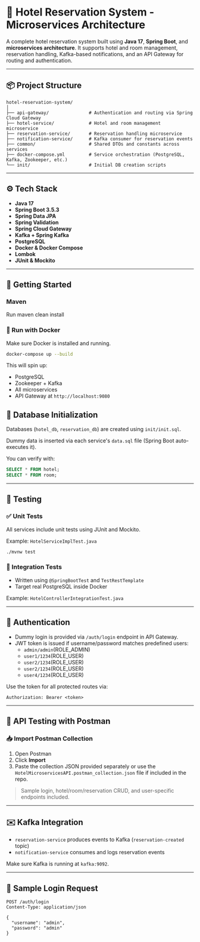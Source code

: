 
# 🏨 Hotel Reservation System - Microservices Architecture

A complete hotel reservation system built using **Java 17**, **Spring Boot**, and **microservices architecture**. It supports hotel and room management, reservation handling, Kafka-based notifications, and an API Gateway for routing and authentication.

---

## 📦 Project Structure

```
hotel-reservation-system/
│
├── api-gateway/               # Authentication and routing via Spring Cloud Gateway
├── hotel-service/             # Hotel and room management microservice
├── reservation-service/       # Reservation handling microservice
├── notification-service/      # Kafka consumer for reservation events
├── common/                    # Shared DTOs and constants across services
├── docker-compose.yml         # Service orchestration (PostgreSQL, Kafka, Zookeeper, etc.)
└── init/                      # Initial DB creation scripts
```

---

## ⚙️ Tech Stack

- **Java 17**
- **Spring Boot 3.5.3**
- **Spring Data JPA**
- **Spring Validation**
- **Spring Cloud Gateway**
- **Kafka + Spring Kafka**
- **PostgreSQL**
- **Docker & Docker Compose**
- **Lombok**
- **JUnit & Mockito**

---

## 🚀 Getting Started

### Maven

Run maven clean install

### 🐳 Run with Docker

Make sure Docker is installed and running.

```bash
docker-compose up --build
```

This will spin up:
- PostgreSQL
- Zookeeper + Kafka
- All microservices
- API Gateway at `http://localhost:9080`


## 📂 Database Initialization

Databases (`hotel_db`, `reservation_db`) are created using `init/init.sql`.

Dummy data is inserted via each service's `data.sql` file (Spring Boot auto-executes it).

You can verify with:

```sql
SELECT * FROM hotel;
SELECT * FROM room;
```

---

## 🧪 Testing

### ✅ Unit Tests

All services include unit tests using JUnit and Mockito.

Example: `HotelServiceImplTest.java`

```bash
./mvnw test
```

### 🔁 Integration Tests

- Written using `@SpringBootTest` and `TestRestTemplate`
- Target real PostgreSQL inside Docker

Example: `HotelControllerIntegrationTest.java`

---

## 🔐 Authentication

- Dummy login is provided via `/auth/login` endpoint in API Gateway.
- JWT token is issued if username/password matches predefined users:
    - `admin/admin`(ROLE_ADMIN)
    - `user1/1234`(ROLE_USER)
    - `user2/1234`(ROLE_USER)
    - `user2/1234`(ROLE_USER)
    - `user4/1234`(ROLE_USER)

Use the token for all protected routes via:

```
Authorization: Bearer <token>
```

---

## 🧪 API Testing with Postman

### 📥 Import Postman Collection

1. Open Postman
2. Click **Import**
3. Paste the collection JSON provided separately or use the `HotelMicroservicesAPI.postman_collection.json` file if included in the repo.

> Sample login, hotel/room/reservation CRUD, and user-specific endpoints included.

---

## ✉️ Kafka Integration

- `reservation-service` produces events to Kafka (`reservation-created` topic)
- `notification-service` consumes and logs reservation events

Make sure Kafka is running at `kafka:9092`.

---

## 🧪 Sample Login Request

```http
POST /auth/login
Content-Type: application/json

{
  "username": "admin",
  "password": "admin"
}
